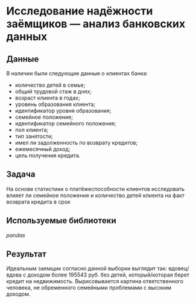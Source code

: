 # Исследование надёжности заёмщиков — анализ банковских данных

## Данные

В наличии были следующие данные о клиентах банка:

- количество детей в семье;
- общий трудовой стаж в днях;
- возраст клиента в годах;
- уровень образования клиента;
- идентификатор уровня образования;
- семейное положение;
- идентификатор семейного положения;
- пол клиента;
- тип занятости;
- имел ли задолженность по возврату кредитов;
- ежемесячный доход;
- цель получения кредита.

## Задача

На основе статистики о платёжеспособности клиентов исследовать влияет ли семейное положение и количество детей клиента на факт возврата кредита в срок  

## Используемые библиотеки
*pandas*

## Результат

Идеальным заемщик согласно данной выборки выглядит так: вдовец/вдова с доходом более 195543 руб. без детей, который/которая берет кредит на недвижимость. Вырисовывается картина ответственного человека, не обременного семейными проблемами с высоким доходом.
